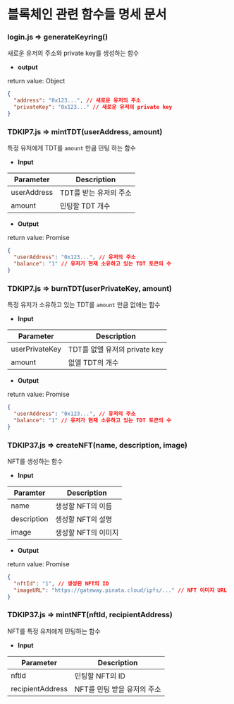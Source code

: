 # 블록체인 관련 함수들 명세 문서

### login.js => generateKeyring()

새로운 유저의 주소와 private key를 생성하는 함수

- **output**

return value: Object

```json
{
  "address": "0x123...", // 새로운 유저의 주소
  "privateKey": "0x123..." // 새로운 유저의 private key
}
```

### TDKIP7.js => mintTDT(userAddress, amount)

특정 유저에게 TDT를 `amount` 만큼 민팅 하는 함수

- **Input**

| Parameter   | Description            |
| ----------- | ---------------------- |
| userAddress | TDT를 받는 유저의 주소 |
| amount      | 민팅할 TDT 개수        |

- **Output**

return value: Promise

```json
{
  "userAddress": "0x123...", // 유저의 주소
  "balance": "1" // 유저가 현재 소유하고 있는 TDT 토큰의 수
}
```

### TDKIP7.js => burnTDT(userPrivateKey, amount)

특정 유저가 소유하고 있는 TDT를 `amount` 만큼 없애는 함수

- **Input**

| Parameter      | Description                   |
| -------------- | ----------------------------- |
| userPrivateKey | TDT를 없앨 유저의 private key |
| amount         | 없앨 TDT의 개수               |

- **Output**

return value: Promise

```json
{
  "userAddress": "0x123...", // 유저의 주소
  "balance": "1" // 유저가 현재 소유하고 있는 TDT 토큰의 수
}
```

### TDKIP37.js => createNFT(name, description, image)

NFT를 생성하는 함수

- **Input**

| Paramter    | Description         |
| ----------- | ------------------- |
| name        | 생성할 NFT의 이름   |
| description | 생성할 NFT의 설명   |
| image       | 생성할 NFT의 이미지 |

- **Output**

return value: Promise

```json
{
  "nftId": "1", // 생성된 NFT의 ID
  "imageURL": "https://gateway.pinata.cloud/ipfs/..." // NFT 이미지 URL
}
```

### TDKIP37.js => mintNFT(nftId, recipientAddress)

NFT를 특정 유저에게 민팅하는 함수

- **Input**

| Parameter        | Description                 |
| ---------------- | --------------------------- |
| nftId            | 민팅할 NFT의 ID             |
| recipientAddress | NFT를 민팅 받을 유저의 주소 |
